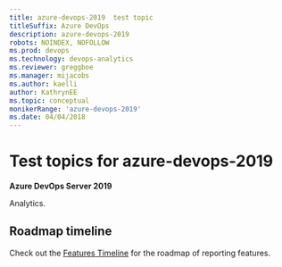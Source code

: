 ```yaml
---
title: azure-devops-2019  test topic
titleSuffix: Azure DevOps 
description: azure-devops-2019   
robots: NOINDEX, NOFOLLOW
ms.prod: devops
ms.technology: devops-analytics
ms.reviewer: greggboe
ms.manager: mijacobs
ms.author: kaelli
author: KathrynEE
ms.topic: conceptual
monikerRange: 'azure-devops-2019'
ms.date: 04/04/2018
---
```


# Test topics for azure-devops-2019

**Azure DevOps Server 2019**

 Analytics.

## Roadmap timeline

Check out the [Features Timeline](/azure/devops/release-notes/) for the roadmap of reporting features.
